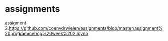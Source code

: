 # assignments
assigment 2.https://github.com/coenvdrwielen/assignments/blob/master/assignment%20programmering%20week%202.ipynb
